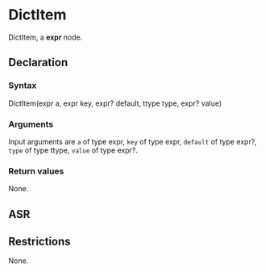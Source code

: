 <!-- This is an automatically generated file. Do not edit it manually. -->

# DictItem

DictItem, a **expr** node.

## Declaration

### Syntax

DictItem(expr a, expr key, expr? default, ttype type, expr? value)

### Arguments
Input arguments are `a` of type expr, `key` of type expr, `default` of type expr?, `type` of type ttype, `value` of type expr?.

### Return values

None.

## ASR

<!-- Generate ASR using pickle. -->

## Restrictions

<!-- Generated from asr_verify.cpp. -->
None.